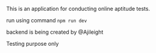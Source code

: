 This is an application for conducting online aptitude tests.

run using command `npm run dev`

backend is being created by @Ajileight

Testing purpose only
